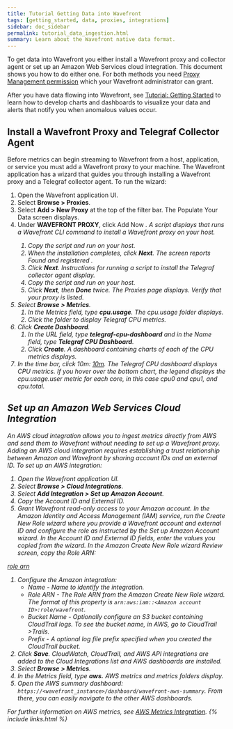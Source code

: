 ```yaml
---
title: Tutorial Getting Data into Wavefront
tags: [getting_started, data, proxies, integrations]
sidebar: doc_sidebar
permalink: tutorial_data_ingestion.html
summary: Learn about the Wavefront native data format.
---
```


To get data into Wavefront you either install a Wavefront proxy and collector agent or set up an Amazon Web Services cloud integration. This document shows you how to do either one.  For both methods you need [Proxy Management permission](permissions_overview) which your Wavefront administrator can grant.
 
After you have data flowing into Wavefront, see [Tutorial: Getting Started](tutorial_getting_started) to learn how to develop charts and dashboards to visualize your data and alerts that notify you when anomalous values occur.

## Install a Wavefront Proxy and Telegraf Collector Agent
Before metrics can begin streaming to Wavefront from a host, application, or service you must add a Wavefront proxy to your machine. The Wavefront application has a wizard that guides you through installing a Wavefront proxy and a Telegraf collector agent. To run the wizard:
 
 1. Open the Wavefront application UI.
 1. Select **Browse > Proxies**.
 1. Select **Add > New Proxy** at the top of the filter bar. The Populate Your Data screen displays.
 1. Under **WAVEFRONT PROXY**, click Add Now <i class="fa fa-arrow-right"/>. A script displays that runs a Wavefront CLI command to install a Wavefront proxy on your host.
    1. Copy the script and run on your host.
    1. When the installation completes, click **Next**. The screen reports Found and registered <hostname>.
    1. Click **Next**. Instructions for running a script to install the Telegraf collector agent display.
    1. Copy the script and run on your host.
    1. Click **Next**, then **Done** twice. The Proxies page displays. Verify that your proxy is listed.
 1. Select **Browse > Metrics**.
    1. In the Metrics field, type **cpu.usage**. The cpu.usage folder displays.
    1. Click the folder to display Telegraf CPU metrics.
 1. Click **Create Dashboard**.
    1. In the URL field, type **telegraf-cpu-dashboard** and in the Name field, type **Telegraf CPU Dashboard**.
    1. Click **Create**. A dashboard containing charts of each of the CPU metrics displays.
 1. In the time bar, click 10m: [10m](images/10m.png#inline). The Telegraf CPU dashboard displays CPU metrics. If you hover over the bottom chart, the legend displays the cpu.usage.user metric for each core, in this case cpu0 and cpu1, and cpu.total.

## Set up an Amazon Web Services Cloud Integration
An AWS cloud integration allows you to ingest metrics directly from AWS and send them to Wavefront without needing to set up a Wavefront proxy.  Adding an AWS cloud integration requires establishing a trust relationship between Amazon and Wavefront by sharing account IDs and an external ID. To set up an AWS integration:
 
1. Open the Wavefront application UI.
1. Select **Browse > Cloud Integrations**.
1. Select **Add Integration > Set up Amazon Account**.
  1. Copy the Account ID and External ID.
  1. Grant Wavefront read-only access to your Amazon account. In the Amazon Identity and Access Management (IAM) service, run the Create New Role wizard where you provide a Wavefront account and external ID and configure the role as instructed by the Set up Amazon Account wizard. In the Account ID and External ID fields, enter the values you copied from the wizard. In the Amazon Create New Role wizard Review screen, copy the Role ARN:

  [role arn](images/role_arn_1.png)
 1. Configure the Amazon integration:
    - Name - Name to identify the integration.
    - Role ARN - The Role ARN from the Amazon Create New Role wizard. The format of this property is `arn:aws:iam::<Amazon account ID>:role/wavefront`.
    - Bucket Name - Optionally configure an S3 bucket containing CloudTrail logs. To see the bucket name, in AWS, go to CloudTrail >Trails.
    - Prefix - A optional log file prefix specified when you created the CloudTrail bucket.
 1. Click **Save**. CloudWatch, CloudTrail, and AWS API integrations are added to the Cloud Integrations list and AWS dashboards are installed.
 1. Select **Browse > Metrics**.
 1. In the Metrics field, type **aws.** AWS metrics and metrics folders display.
 1. Open the AWS summary dashboard: `https://<wavefront_instance>/dashboard/wavefront-aws-summary`. From there, you can easily navigate to the other AWS dashboards.

For further information on AWS metrics, see [AWS Metrics Integration](integrations_aws_metrics).
{% include links.html %}